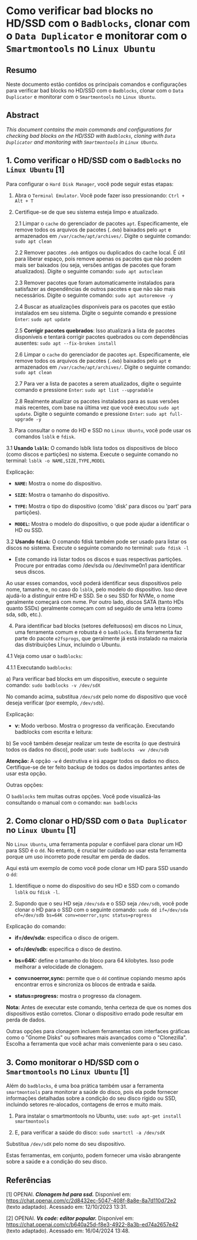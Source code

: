 # Como verificar bad blocks no HD/SSD com o `Badblocks`, clonar com o `Data Duplicator` e monitorar com o `Smartmontools` no `Linux Ubuntu`

## Resumo

Neste documento estão contidos os principais comandos e configurações para verificar bad blocks no HD/SSD com o `Badblocks`, clonar com o `Data Duplicator` e monitorar com o `Smartmontools` no `Linux Ubuntu`.

## Abstract

_This document contains the main commands and configurations for checking bad blocks on the HD/SSD with `Badblocks`, cloning with `Data Duplicator` and monitoring with `Smartmontools` in `Linux Ubuntu`._


## 1. Como verificar o HD/SSD com o `Badblocks` no `Linux Ubuntu` [1]

Para configurar o `Hard Disk Manager`, você pode seguir estas etapas:

1. Abra o `Terminal Emulator`. Você pode fazer isso pressionando: `Ctrl + Alt + T`


2. Certifique-se de que seu sistema esteja limpo e atualizado.

    2.1 Limpar o `cache` do gerenciador de pacotes `apt`. Especificamente, ele remove todos os arquivos de pacotes (`.deb`) baixados pelo `apt` e armazenados em `/var/cache/apt/archives/`. Digite o seguinte comando: `sudo apt clean` 
    
    2.2 Remover pacotes `.deb` antigos ou duplicados do cache local. É útil para liberar espaço, pois remove apenas os pacotes que não podem mais ser baixados (ou seja, versões antigas de pacotes que foram atualizados). Digite o seguinte comando: `sudo apt autoclean`

    2.3 Remover pacotes que foram automaticamente instalados para satisfazer as dependências de outros pacotes e que não são mais necessários. Digite o seguinte comando: `sudo apt autoremove -y`

    2.4 Buscar as atualizações disponíveis para os pacotes que estão instalados em seu sistema. Digite o seguinte comando e pressione `Enter`: `sudo apt update`

    2.5 **Corrigir pacotes quebrados**: Isso atualizará a lista de pacotes disponíveis e tentará corrigir pacotes quebrados ou com dependências ausentes: `sudo apt --fix-broken install`

    2.6 Limpar o `cache` do gerenciador de pacotes `apt`. Especificamente, ele remove todos os arquivos de pacotes (`.deb`) baixados pelo `apt` e armazenados em `/var/cache/apt/archives/`. Digite o seguinte comando: `sudo apt clean` 
    
    2.7 Para ver a lista de pacotes a serem atualizados, digite o seguinte comando e pressione `Enter`:  `sudo apt list --upgradable`

    2.8 Realmente atualizar os pacotes instalados para as suas versões mais recentes, com base na última vez que você executou `sudo apt update`. Digite o seguinte comando e pressione `Enter`: `sudo apt full-upgrade -y`
    


3. Para consultar o nome do HD e SSD no `Linux Ubuntu`, você pode usar os comandos `lsblk` e `fdisk`.

3.1 **Usando `lsblk`:** O comando lsblk lista todos os dispositivos de bloco (como discos e partições) no sistema. Execute o seguinte comando no terminal: `lsblk -o NAME,SIZE,TYPE,MODEL`

Explicação:

- **`NAME`:** Mostra o nome do dispositivo.

- **`SIZE`:** Mostra o tamanho do dispositivo.

- **`TYPE`:** Mostra o tipo do dispositivo (como 'disk' para discos ou 'part' para partições).

- **`MODEL`:** Mostra o modelo do dispositivo, o que pode ajudar a identificar o HD ou SSD.

3.2 **Usando `fdisk`:** O comando fdisk também pode ser usado para listar os discos no sistema. Execute o seguinte comando no terminal: `sudo fdisk -l`

- Este comando irá listar todos os discos e suas respectivas partições. Procure por entradas como /dev/sda ou /dev/nvme0n1 para identificar seus discos.

Ao usar esses comandos, você poderá identificar seus dispositivos pelo nome, tamanho e, no caso do `lsblk`, pelo modelo do dispositivo. Isso deve ajudá-lo a distinguir entre HD e SSD. Se o seu SSD for NVMe, o nome geralmente começará com nvme. Por outro lado, discos SATA (tanto HDs quanto SSDs) geralmente começam com sd seguido de uma letra (como sda, sdb, etc.).

4. Para identificar bad blocks (setores defeituosos) em discos no Linux, uma ferramenta comum e robusta é o `badblocks`. Esta ferramenta faz parte do pacote `e2fsprogs`, que geralmente já está instalado na maioria das distribuições Linux, incluindo o Ubuntu.

4.1 Veja como usar o `badblocks`:

4.1.1 Executando `badblocks`:

a) Para verificar bad blocks em um dispositivo, execute o seguinte comando: `sudo badblocks -v /dev/sdX`

No comando acima, substitua `/dev/sdX` pelo nome do dispositivo que você deseja verificar (por exemplo, `/dev/sdb`).

Explicação:

- **v:** Modo verboso. Mostra o progresso da verificação.
Executando badblocks com escrita e leitura:

b) Se você também desejar realizar um teste de escrita (o que destruirá todos os dados no disco), pode usar: `sudo badblocks -wv /dev/sdb`

**Atenção:** A opção `-w` é destrutiva e irá apagar todos os dados no disco. Certifique-se de ter feito backup de todos os dados importantes antes de usar esta opção.

Outras opções:

O `badblocks` tem muitas outras opções. Você pode visualizá-las consultando o manual com o comando: `man badblocks`

## 2. Como clonar o HD/SSD com o `Data Duplicator` no `Linux Ubuntu` [1]

No `Linux Ubuntu`, uma ferramenta popular e confiável para clonar um HD para SSD é o `dd`.
No entanto, é crucial ter cuidado ao usar esta ferramenta porque um uso incorreto pode resultar em perda de dados.

Aqui está um exemplo de como você pode clonar um HD para SSD usando o `dd`:

1. Identifique o nome do dispositivo do seu HD e SSD com o comando `lsblk` ou `fdisk -l`.

2. Supondo que o seu HD seja `/dev/sda` e o SSD seja `/dev/sdb`, você pode clonar o HD para o SSD com o seguinte comando: `sudo dd if=/dev/sda of=/dev/sdb bs=64K conv=noerror,sync status=progress`

Explicação do comando:

- **if=/dev/sda:** especifica o disco de origem.

- **of=/dev/sdb:** especifica o disco de destino.

- **bs=64K:** define o tamanho do bloco para 64 kilobytes. Isso pode melhorar a velocidade de clonagem.

- **conv=noerror,sync:** permite que o `dd` continue copiando mesmo após encontrar erros e sincroniza os blocos de entrada e saída.

- **status=progress:** mostra o progresso da clonagem.

**Nota:** Antes de executar este comando, tenha certeza de que os nomes dos dispositivos estão corretos. Clonar o dispositivo errado pode resultar em perda de dados.

Outras opções para clonagem incluem ferramentas com interfaces gráficas como o "Gnome Disks" ou softwares mais avançados como o "Clonezilla". Escolha a ferramenta que você achar mais conveniente para o seu caso.

## 3. Como monitorar o HD/SSD com o `Smartmontools` no `Linux Ubuntu` [1]

Além do `badblocks`, é uma boa prática também usar a ferramenta `smartmontools` para monitorar a saúde do disco, pois ela pode fornecer informações detalhadas sobre a condição do seu disco rígido ou SSD, incluindo setores re-alocados, contagens de erros e muito mais.

1. Para instalar o smartmontools no Ubuntu, use: `sudo apt-get install smartmontools`

2. E, para verificar a saúde do disco: `sudo smartctl -a /dev/sdX`

Substitua `/dev/sdX` pelo nome do seu dispositivo.

Estas ferramentas, em conjunto, podem fornecer uma visão abrangente sobre a saúde e a condição do seu disco.

## Referências

[1] OPENAI. ***Clonagem hd para ssd.*** Disponível em: <https://chat.openai.com/c/2d8432ec-5047-408f-8a8e-8a7d110d72e2> (texto adaptado). Acessado em: 12/10/2023 13:31.

[2] OPENAI. ***Vs code: editor popular.*** Disponível em: <https://chat.openai.com/c/b640a25d-f8e3-4922-8a3b-ed74a2657e42> (texto adaptado). Acessado em: 16/04/2024 13:48.

